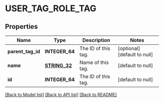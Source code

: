 # USER_TAG_ROLE_TAG

## Properties
Name | Type | Description | Notes
------------ | ------------- | ------------- | -------------
**parent_tag_id** | **INTEGER_64** | The ID of this tag. | [optional] [default to null]
**name** | [**STRING_32**](STRING_32.md) | Name of this tag. | [default to null]
**id** | **INTEGER_64** | The ID of this tag. | [default to null]

[[Back to Model list]](../README.md#documentation-for-models) [[Back to API list]](../README.md#documentation-for-api-endpoints) [[Back to README]](../README.md)


